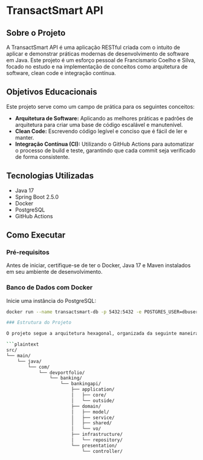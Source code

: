 # TransactSmart API

## Sobre o Projeto

A TransactSmart API é uma aplicação RESTful criada com o intuito de aplicar e demonstrar práticas modernas de desenvolvimento de software em Java. Este projeto é um esforço pessoal de Francismario Coelho e Silva, focado no estudo e na implementação de conceitos como arquitetura de software, clean code e integração contínua.

## Objetivos Educacionais

Este projeto serve como um campo de prática para os seguintes conceitos:

- **Arquitetura de Software:** Aplicando as melhores práticas e padrões de arquitetura para criar uma base de código escalável e manutenível.
- **Clean Code:** Escrevendo código legível e conciso que é fácil de ler e manter.
- **Integração Contínua (CI):** Utilizando o GitHub Actions para automatizar o processo de build e teste, garantindo que cada commit seja verificado de forma consistente.

## Tecnologias Utilizadas

- Java 17
- Spring Boot 2.5.0
- Docker
- PostgreSQL
- GitHub Actions

## Como Executar

### Pré-requisitos

Antes de iniciar, certifique-se de ter o Docker, Java 17 e Maven instalados em seu ambiente de desenvolvimento.

### Banco de Dados com Docker

Inicie uma instância do PostgreSQL:

```bash
docker run --name transactsmart-db -p 5432:5432 -e POSTGRES_USER=dbuser -e POSTGRES_PASSWORD=dbpass -e POSTGRES_DB=transactsmart -d postgres

### Estrutura do Projeto

O projeto segue a arquitetura hexagonal, organizada da seguinte maneira:

```plaintext
src/
└── main/
    └── java/
        └── com/
            └── devportfolio/
                └── banking/
                    └── bankingapi/
                        ├── application/
                        │   ├── core/
                        │   └── outside/
                        ├── domain/
                        │   ├── model/
                        │   ├── service/
                        │   ├── shared/
                        │   └── vo/
                        ├── infrastructure/
                        │   └── repository/
                        └── presentation/
                            └── controller/

                           
